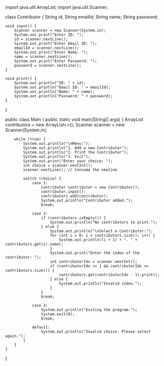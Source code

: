 import java.util.ArrayList;
import java.util.Scanner;

class Contributor {
    String id;
    String emailId;
    String name;
    String password;

    void input() {
        Scanner scanner = new Scanner(System.in);
        System.out.print("Enter ID: ");
        id = scanner.nextLine();
        System.out.print("Enter Email ID: ");
        emailId = scanner.nextLine();
        System.out.print("Enter Name: ");
        name = scanner.nextLine();
        System.out.print("Enter Password: ");
        password = scanner.nextLine();
    }

    void print() {
        System.out.println("ID: " + id);
        System.out.println("Email ID: " + emailId);
        System.out.println("Name: " + name);
        System.out.println("Password: " + password);
    }
}

public class Main {
    public static void main(String[] args) {
        ArrayList<Contributor> contributors = new ArrayList<>();
        Scanner scanner = new Scanner(System.in);

        while (true) {
            System.out.println("\nMenu:");
            System.out.println("1. Add a new Contributor");
            System.out.println("2. Print the Contributor");
            System.out.println("3. Exit");
            System.out.print("Enter your choice: ");
            int choice = scanner.nextInt();
            scanner.nextLine(); // Consume the newline

            switch (choice) {
                case 1:
                    Contributor contributor = new Contributor();
                    contributor.input();
                    contributors.add(contributor);
                    System.out.println("Contributor added.");
                    break;

                case 2:
                    if (contributors.isEmpty()) {
                        System.out.println("No contributors to print.");
                    } else {
                        System.out.println("\nSelect a Contributor:");
                        for (int i = 0; i < contributors.size(); i++) {
                            System.out.println((i + 1) + ". " + contributors.get(i).name);
                        }
                        System.out.print("Enter the index of the contributor: ");
                        int contributorIdx = scanner.nextInt();
                        if (contributorIdx >= 1 && contributorIdx <= contributors.size()) {
                            contributors.get(contributorIdx - 1).print();
                        } else {
                            System.out.println("Invalid index.");
                        }
                    }
                    break;

                case 3:
                    System.out.println("Exiting the program.");
                    System.exit(0);
                    break;

                default:
                    System.out.println("Invalid choice. Please select again.");
            }
        }
    }
}
